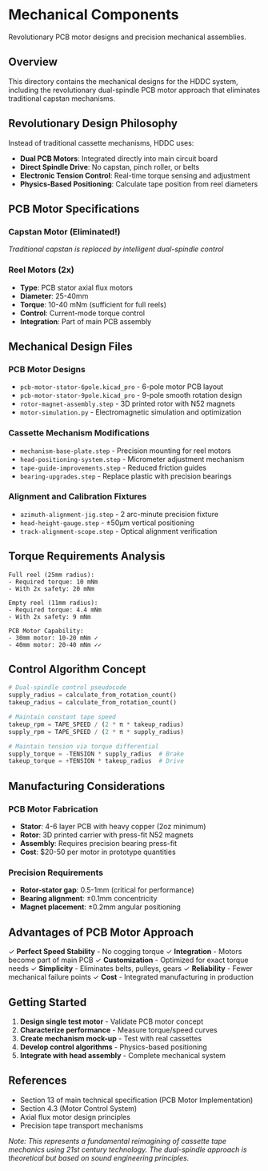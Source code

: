 # Mechanical Components

Revolutionary PCB motor designs and precision mechanical assemblies.

## Overview

This directory contains the mechanical designs for the HDDC system, including the revolutionary dual-spindle PCB motor approach that eliminates traditional capstan mechanisms.

## Revolutionary Design Philosophy

Instead of traditional cassette mechanisms, HDDC uses:
- **Dual PCB Motors**: Integrated directly into main circuit board
- **Direct Spindle Drive**: No capstan, pinch roller, or belts
- **Electronic Tension Control**: Real-time torque sensing and adjustment
- **Physics-Based Positioning**: Calculate tape position from reel diameters

## PCB Motor Specifications

### Capstan Motor (Eliminated!)
*Traditional capstan is replaced by intelligent dual-spindle control*

### Reel Motors (2x)
- **Type**: PCB stator axial flux motors
- **Diameter**: 25-40mm
- **Torque**: 10-40 mNm (sufficient for full reels)
- **Control**: Current-mode torque control
- **Integration**: Part of main PCB assembly

## Mechanical Design Files

### PCB Motor Designs
- `pcb-motor-stator-6pole.kicad_pro` - 6-pole motor PCB layout
- `pcb-motor-stator-9pole.kicad_pro` - 9-pole smooth rotation design
- `rotor-magnet-assembly.step` - 3D printed rotor with N52 magnets
- `motor-simulation.py` - Electromagnetic simulation and optimization

### Cassette Mechanism Modifications
- `mechanism-base-plate.step` - Precision mounting for reel motors
- `head-positioning-system.step` - Micrometer adjustment mechanism
- `tape-guide-improvements.step` - Reduced friction guides
- `bearing-upgrades.step` - Replace plastic with precision bearings

### Alignment and Calibration Fixtures
- `azimuth-alignment-jig.step` - 2 arc-minute precision fixture
- `head-height-gauge.step` - ±50μm vertical positioning
- `track-alignment-scope.step` - Optical alignment verification

## Torque Requirements Analysis

```
Full reel (25mm radius):
- Required torque: 10 mNm
- With 2x safety: 20 mNm

Empty reel (11mm radius):  
- Required torque: 4.4 mNm
- With 2x safety: 9 mNm

PCB Motor Capability:
- 30mm motor: 10-20 mNm ✓
- 40mm motor: 20-40 mNm ✓✓
```

## Control Algorithm Concept

```python
# Dual-spindle control pseudocode
supply_radius = calculate_from_rotation_count()
takeup_radius = calculate_from_rotation_count()

# Maintain constant tape speed
takeup_rpm = TAPE_SPEED / (2 * π * takeup_radius)
supply_rpm = TAPE_SPEED / (2 * π * supply_radius)

# Maintain tension via torque differential
supply_torque = -TENSION * supply_radius  # Brake
takeup_torque = +TENSION * takeup_radius  # Drive
```

## Manufacturing Considerations

### PCB Motor Fabrication
- **Stator**: 4-6 layer PCB with heavy copper (2oz minimum)
- **Rotor**: 3D printed carrier with press-fit N52 magnets
- **Assembly**: Requires precision bearing press-fit
- **Cost**: $20-50 per motor in prototype quantities

### Precision Requirements
- **Rotor-stator gap**: 0.5-1mm (critical for performance)
- **Bearing alignment**: ±0.1mm concentricity
- **Magnet placement**: ±0.2mm angular positioning

## Advantages of PCB Motor Approach

✓ **Perfect Speed Stability** - No cogging torque
✓ **Integration** - Motors become part of main PCB
✓ **Customization** - Optimized for exact torque needs
✓ **Simplicity** - Eliminates belts, pulleys, gears
✓ **Reliability** - Fewer mechanical failure points
✓ **Cost** - Integrated manufacturing in production

## Getting Started

1. **Design single test motor** - Validate PCB motor concept
2. **Characterize performance** - Measure torque/speed curves  
3. **Create mechanism mock-up** - Test with real cassettes
4. **Develop control algorithms** - Physics-based positioning
5. **Integrate with head assembly** - Complete mechanical system

## References

- Section 13 of main technical specification (PCB Motor Implementation)
- Section 4.3 (Motor Control System)
- Axial flux motor design principles
- Precision tape transport mechanisms

*Note: This represents a fundamental reimagining of cassette tape mechanics using 21st century technology. The dual-spindle approach is theoretical but based on sound engineering principles.*